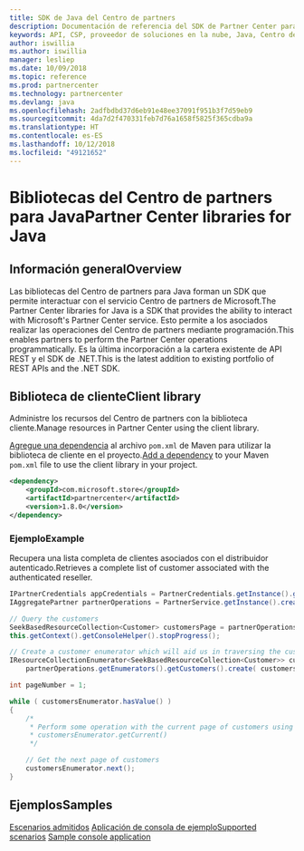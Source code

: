 ```yaml
---
title: SDK de Java del Centro de partners
description: Documentación de referencia del SDK de Partner Center para Java
keywords: API, CSP, proveedor de soluciones en la nube, Java, Centro de partners, SDK
author: iswillia
ms.author: iswillia
manager: lesliep
ms.date: 10/09/2018
ms.topic: reference
ms.prod: partnercenter
ms.technology: partnercenter
ms.devlang: java
ms.openlocfilehash: 2adfbdbd37d6eb91e48ee37091f951b3f7d59eb9
ms.sourcegitcommit: 4da7d2f470331feb7d76a1658f5825f365cdba9a
ms.translationtype: HT
ms.contentlocale: es-ES
ms.lasthandoff: 10/12/2018
ms.locfileid: "49121652"
---
```

# <a name="partner-center-libraries-for-java"></a><span data-ttu-id="caee4-104">Bibliotecas del Centro de partners para Java</span><span class="sxs-lookup"><span data-stu-id="caee4-104">Partner Center libraries for Java</span></span>

## <a name="overview"></a><span data-ttu-id="caee4-105">Información general</span><span class="sxs-lookup"><span data-stu-id="caee4-105">Overview</span></span>

<span data-ttu-id="caee4-106">Las bibliotecas del Centro de partners para Java forman un SDK que permite interactuar con el servicio Centro de partners de Microsoft.</span><span class="sxs-lookup"><span data-stu-id="caee4-106">The Partner Center libraries for Java is a SDK that provides the ability to interact with Microsoft's Partner Center service.</span></span> <span data-ttu-id="caee4-107">Esto permite a los asociados realizar las operaciones del Centro de partners mediante programación.</span><span class="sxs-lookup"><span data-stu-id="caee4-107">This enables partners to perform the Partner Center operations programmatically.</span></span> <span data-ttu-id="caee4-108">Es la última incorporación a la cartera existente de API REST y el SDK de .NET.</span><span class="sxs-lookup"><span data-stu-id="caee4-108">This is the latest addition to existing portfolio of REST APIs and the .NET SDK.</span></span>

## <a name="client-library"></a><span data-ttu-id="caee4-109">Biblioteca de cliente</span><span class="sxs-lookup"><span data-stu-id="caee4-109">Client library</span></span>

<span data-ttu-id="caee4-110">Administre los recursos del Centro de partners con la biblioteca cliente.</span><span class="sxs-lookup"><span data-stu-id="caee4-110">Manage resources in Partner Center using the client library.</span></span>

<span data-ttu-id="caee4-111">[Agregue una dependencia](https://maven.apache.org/guides/getting-started/index.html#How_do_I_use_external_dependencies) al archivo `pom.xml` de Maven para utilizar la biblioteca de cliente en el proyecto.</span><span class="sxs-lookup"><span data-stu-id="caee4-111">[Add a dependency](https://maven.apache.org/guides/getting-started/index.html#How_do_I_use_external_dependencies) to your Maven `pom.xml` file to use the client library in your project.</span></span>

```xml
<dependency>
    <groupId>com.microsoft.store</groupId>
    <artifactId>partnercenter</artifactId>
    <version>1.8.0</version>
</dependency>
```   

### <a name="example"></a><span data-ttu-id="caee4-112">Ejemplo</span><span class="sxs-lookup"><span data-stu-id="caee4-112">Example</span></span>

<span data-ttu-id="caee4-113">Recupera una lista completa de clientes asociados con el distribuidor autenticado.</span><span class="sxs-lookup"><span data-stu-id="caee4-113">Retrieves a complete list of customer associated with the authenticated reseller.</span></span>

```java
IPartnerCredentials appCredentials = PartnerCredentials.getInstance().generateByApplicationCredentials('YOUR_APP_ID', 'YOUR_APP_SECRET', 'YOUR_TENANT_ID');
IAggregatePartner partnerOperations = PartnerService.getInstance().createPartnerOperations(appCredentials);

// Query the customers
SeekBasedResourceCollection<Customer> customersPage = partnerOperations.getCustomers().query(QueryFactory.getInstance().buildIndexedQuery(100));
this.getContext().getConsoleHelper().stopProgress();

// Create a customer enumerator which will aid us in traversing the customer pages
IResourceCollectionEnumerator<SeekBasedResourceCollection<Customer>> customersEnumerator =
    partnerOperations.getEnumerators().getCustomers().create( customersPage );

int pageNumber = 1;

while ( customersEnumerator.hasValue() )
{
    /*
     * Perform some operation with the current page of customers using 
     * customersEnumerator.getCurrent()  
     */

    // Get the next page of customers
    customersEnumerator.next();
}
```

## <a name="samples"></a><span data-ttu-id="caee4-114">Ejemplos</span><span class="sxs-lookup"><span data-stu-id="caee4-114">Samples</span></span>

<span data-ttu-id="caee4-115">[Escenarios admitidos](https://docs.microsoft.com/partner-center/develop/scenarios)
[Aplicación de consola de ejemplo](https://github.com/Microsoft/Partner-Center-Java-Samples)</span><span class="sxs-lookup"><span data-stu-id="caee4-115">[Supported scenarios](https://docs.microsoft.com/partner-center/develop/scenarios)
[Sample console application](https://github.com/Microsoft/Partner-Center-Java-Samples)</span></span>  